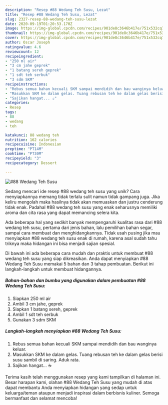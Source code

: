 ```yaml
---
description: "Resep #88 Wedang Teh Susu, Lezat"
title: "Resep #88 Wedang Teh Susu, Lezat"
slug: 2327-resep-88-wedang-teh-susu-lezat
date: 2020-09-19T01:20:53.170Z
image: https://img-global.cpcdn.com/recipes/901de8c3646b417e/751x532cq70/88-wedang-teh-susu-foto-resep-utama.jpg
thumbnail: https://img-global.cpcdn.com/recipes/901de8c3646b417e/751x532cq70/88-wedang-teh-susu-foto-resep-utama.jpg
cover: https://img-global.cpcdn.com/recipes/901de8c3646b417e/751x532cq70/88-wedang-teh-susu-foto-resep-utama.jpg
author: Oscar Joseph
ratingvalue: 4.6
reviewcount: 12
recipeingredient:
- "250 ml air"
- "3 cm jahe geprek"
- "1 batang sereh geprek"
- "1 sdt teh serbuk"
- "3 sdm SKM"
recipeinstructions:
- "Rebus semua bahan kecuali SKM sampai mendidih dan bau wanginya keluar."
- "Masukkan SKM ke dalam gelas. Tuang rebusan teh ke dalam gelas berisi susu sambil di saring. Aduk rata."
- "Sajikan hangat... ☕"
categories:
- Resep
tags:
- 88
- wedang
- teh

katakunci: 88 wedang teh 
nutrition: 162 calories
recipecuisine: Indonesian
preptime: "PT14M"
cooktime: "PT30M"
recipeyield: "3"
recipecategory: Dessert

---
```



![#88 Wedang Teh Susu](https://img-global.cpcdn.com/recipes/901de8c3646b417e/751x532cq70/88-wedang-teh-susu-foto-resep-utama.jpg)

Sedang mencari ide resep #88 wedang teh susu yang unik? Cara menyiapkannya memang tidak terlalu sulit namun tidak gampang juga. Jika keliru mengolah maka hasilnya tidak akan memuaskan dan justru cenderung tidak enak. Padahal #88 wedang teh susu yang enak seharusnya memiliki aroma dan cita rasa yang dapat memancing selera kita.

Ada beberapa hal yang sedikit banyak mempengaruhi kualitas rasa dari #88 wedang teh susu, pertama dari jenis bahan, lalu pemilihan bahan segar, sampai cara membuat dan menghidangkannya. Tidak usah pusing jika mau menyiapkan #88 wedang teh susu enak di rumah, karena asal sudah tahu triknya maka hidangan ini bisa menjadi sajian spesial.




Di bawah ini ada beberapa cara mudah dan praktis untuk membuat #88 wedang teh susu yang siap dikreasikan. Anda dapat menyiapkan #88 Wedang Teh Susu memakai 5 bahan dan 3 tahap pembuatan. Berikut ini langkah-langkah untuk membuat hidangannya.

<!--inarticleads1-->

##### Bahan-bahan dan bumbu yang digunakan dalam pembuatan #88 Wedang Teh Susu:

1. Siapkan 250 ml air
1. Ambil 3 cm jahe, geprek
1. Siapkan 1 batang sereh, geprek
1. Ambil 1 sdt teh serbuk
1. Gunakan 3 sdm SKM




<!--inarticleads2-->

##### Langkah-langkah menyiapkan #88 Wedang Teh Susu:

1. Rebus semua bahan kecuali SKM sampai mendidih dan bau wanginya keluar.
1. Masukkan SKM ke dalam gelas. Tuang rebusan teh ke dalam gelas berisi susu sambil di saring. Aduk rata.
1. Sajikan hangat... ☕




Terima kasih telah menggunakan resep yang kami tampilkan di halaman ini. Besar harapan kami, olahan #88 Wedang Teh Susu yang mudah di atas dapat membantu Anda menyiapkan hidangan yang sedap untuk keluarga/teman ataupun menjadi inspirasi dalam berbisnis kuliner. Semoga bermanfaat dan selamat mencoba!
